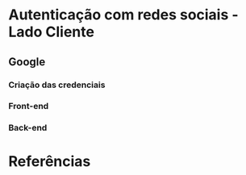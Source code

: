 # Autenticação com redes sociais - Lado Cliente

## Google

### Criação das credenciais


### Front-end

### Back-end

# Referências
